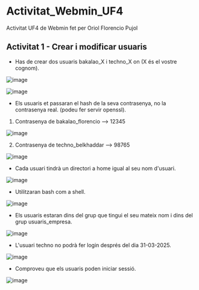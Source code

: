 # Activitat_Webmin_UF4
Activitat UF4 de Webmin fet per Oriol Florencio Pujol

## Activitat 1 - Crear i modificar usuaris
- Has de crear dos usuaris bakalao_X i techno_X on (X és el vostre cognom).

![image](https://github.com/user-attachments/assets/b88ee601-a31d-4bbe-9023-42f67c431f89)

![image](https://github.com/user-attachments/assets/05c0d42a-54ec-40a6-8765-61ef0f05f0ed)

- Els usuaris et passaran el hash de la seva contrasenya, no la contrasenya real. (podeu fer servir openssl).

1. Contrasenya de bakalao_florencio --> 12345

![image](https://github.com/user-attachments/assets/7cfcbe80-e32c-4e6d-a718-dda04637109a)

2. Contrasenya de techno_belkhaddar --> 98765

![image](https://github.com/user-attachments/assets/d3c67662-ee0c-4949-ad59-46bf70df1114)

- Cada usuari tindrà un directori a home igual al seu nom d'usuari.

![image](https://github.com/user-attachments/assets/c3b2d258-106b-49a0-a32f-bfe1691ac6b1)

- Utilitzaran bash com a shell.

![image](https://github.com/user-attachments/assets/442e6d13-b14e-4f53-8126-b0613e4ed394)

- Els usuaris estaran dins del grup que tingui el seu mateix nom i dins del grup usuaris_empresa.

![image](https://github.com/user-attachments/assets/0fc22279-fc7c-424c-9833-dc896935b4cb)

- L'usuari techno no podrà fer login després del dia 31-03-2025.

![image](https://github.com/user-attachments/assets/3bc095e0-5a86-424b-ab69-59b25f8b65ad)

- Comproveu que els usuaris poden iniciar sessió.

![image](https://github.com/user-attachments/assets/e382fa48-077e-40f6-b830-3fff308dc47c)























